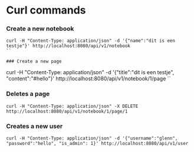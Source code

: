 # Curl commands

### Create a new notebook

```
curl -H "Content-Type: application/json" -d '{"name":"dit is een testje"}' http://localhost:8080/api/v1/notebook
`` 
 
### Create a new page

```
curl -H "Content-Type: application/json" -d '{"title":"dit is een testje", "content":"#hello"}' http://localhost:8080/api/v1/notebook/1/page
``

### Deletes a page

```
curl -H "Content-Type: application/json" -X DELETE http://localhost:8080/api/v1/notebook/1/page/1
```

### Creates a new user

```
curl -H "Content-Type: application/json" -d '{"username":"glenn", "password":"hello", "is_admin": 1}' http://localhost:8080/api/v1/user
```